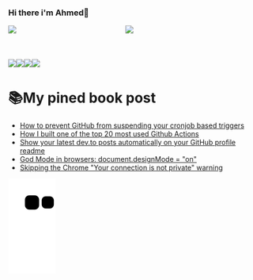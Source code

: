### Hi there i'm Ahmed👋

<img align="left" width="47%" src='https://github-readme-stats.vercel.app/api?username=ahmohassan&show_icons=true&theme=radical' />


<img align="left" width="47%" src='https://github-readme-stats.vercel.app/api/top-langs/?username=ahmohassan&layout=compact' />

<br/>
<br/>
<br/>
<br/>
<img align="left"  src='https://img.shields.io/badge/Canva-%2300C4CC.svg?style=for-the-badge&logo=Canva&logoColor=white' />

<img align="left"  src='https://img.shields.io/badge/figma-%23F24E1E.svg?style=for-the-badge&logo=figma&logoColor=white' />

<img align="left"  src='https://img.shields.io/badge/dart-%230175C2.svg?style=for-the-badge&logo=dart&logoColor=white' />

<img   src='https://img.shields.io/badge/Flutter-%2302569B.svg?style=for-the-badge&logo=Flutter&logoColor=white' />


<!-- <img align="right"  src='https://img.shields.io/badge/python-3670A0?style=for-the-badge&logo=python&logoColor=ffdd54' />
<img align="right"  src='https://img.shields.io/badge/react-%2320232a.svg?style=for-the-badge&logo=react&logoColor=%2361DAFB' />
<img align="right"  src='https://img.shields.io/badge/Firebase-039BE5?style=for-the-badge&logo=Firebase&logoColor=white' />
<img align="right"  src='https://img.shields.io/badge/javascript-%23323330.svg?style=for-the-badge&logo=javascript&logoColor=%23F7DF1E' />
<img align="right"  src='https://img.shields.io/badge/Microsoft%20SQL%20Sever-CC2927?style=for-the-badge&logo=microsoft%20sql%20server&logoColor=white' />
 -->

# 📚My pined book post
<!-- BLOG-POST-LIST:START -->
- [How to prevent GitHub from suspending your cronjob based triggers](https://dev.to/gautamkrishnar/how-to-prevent-github-from-suspending-your-cronjob-based-triggers-knf)
- [How I built one of the top 20 most used Github Actions](https://www.gautamkrishnar.com/how-i-built-one-of-the-top-20-most-used-github-actions/)
- [Show your latest dev.to posts automatically on your GitHub profile readme](https://dev.to/gautamkrishnar/show-your-latest-dev-to-posts-automatically-in-your-github-profile-readme-3nk8)
- [God Mode in browsers: document.designMode = &quot;on&quot;](https://dev.to/gautamkrishnar/god-mode-in-browsers-document-designmode-on-2pmo)
- [Skipping the Chrome &quot;Your connection is not private&quot; warning](https://dev.to/gautamkrishnar/quickbits-1-skipping-the-chrome-your-connection-is-not-private-warning-4kp1)

![Snake animation](https://github.com/caaqil-mmc/caaqil-mmc/blob/output/github-contribution-grid-snake.svg)
<!-- BLOG-POST-LIST:END -->

<!-- ![Anurag's GitHub stats](https://github-readme-stats.vercel.app/api?username=ahmohassan&show_icons=true&theme=radical)

[![Top Langs](https://github-readme-stats.vercel.app/api/top-langs/?username=ahmohassan&layout=compact)](https://github.com/anuraghazra/github-readme-stats) -->

<!--
**ahmohassan/ahmohassan** is a ✨ _special_ ✨ repository because its `README.md` (this file) appears on your GitHub profile.

Here are some ideas to get you started:

- 🔭 I’m currently working on ...
- 🌱 I’m currently learning ...
- 👯 I’m looking to collaborate on ...
- 🤔 I’m looking for help with ...
- 💬 Ask me about ...
- 📫 How to reach me: ...
- 😄 Pronouns: ...
- ⚡ Fun fact: ...
-->
